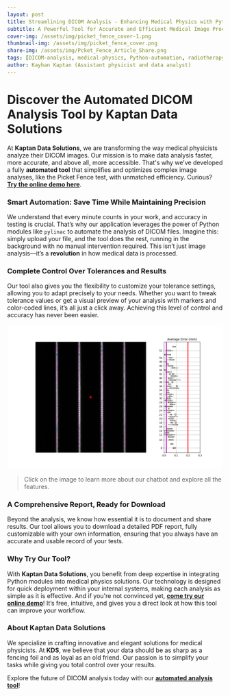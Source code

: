 ```yaml
---
layout: post
title: Streamlining DICOM Analysis - Enhancing Medical Physics with Python Automation  
subtitle: A Powerful Tool for Accurate and Efficient Medical Image Processing
cover-img: /assets/img/picket_fence_cover-1.png
thumbnail-img: /assets/img/picket_fence_cover.png
share-img: /assets/img/Pcket_Fence_Article_Share.png
tags: [DICOM-analysis, medical-physics, Python-automation, radiotherapy, medical-imaging, Picket-Fence-test, image-processing, MLC-alignment, healthcare-technology, pylinac, quality-assurance, compliance, data-analysis, medical-software]
author: Kayhan Kaptan (Assistant physicist and data analyst)
---
```



# Discover the Automated DICOM Analysis Tool by Kaptan Data Solutions

At **Kaptan Data Solutions**, we are transforming the way medical physicists analyze their DICOM images. Our mission is to make data analysis faster, more accurate, and above all, more accessible. That's why we’ve developed a fully **automated tool** that simplifies and optimizes complex image analyses, like the Picket Fence test, with unmatched efficiency. Curious? [**Try the online demo here**](https://www.assistant-physicien.fr/Picketfence_analyse).

### Smart Automation: Save Time While Maintaining Precision

We understand that every minute counts in your work, and accuracy in testing is crucial. That’s why our application leverages the power of Python modules like `pylinac` to automate the analysis of DICOM files. Imagine this: simply upload your file, and the tool does the rest, running in the background with no manual intervention required. This isn’t just image analysis—it’s a **revolution** in how medical data is processed.

### Complete Control Over Tolerances and Results

Our tool also gives you the flexibility to customize your tolerance settings, allowing you to adapt precisely to your needs. Whether you want to tweak tolerance values or get a visual preview of your analysis with markers and color-coded lines, it’s all just a click away. Achieving this level of control and accuracy has never been easier.

![png](/assets/img/analyzed_image_PF.png)

> Click on the image to learn more about our chatbot and explore all the features.

### A Comprehensive Report, Ready for Download

Beyond the analysis, we know how essential it is to document and share results. Our tool allows you to download a detailed PDF report, fully customizable with your own information, ensuring that you always have an accurate and usable record of your tests.

### Why Try Our Tool?

With **Kaptan Data Solutions**, you benefit from deep expertise in integrating Python modules into medical physics solutions. Our technology is designed for quick deployment within your internal systems, making each analysis as simple as it is effective. And if you're not convinced yet, [**come try our online demo**](https://www.assistant-physicien.fr/Picketfence_analyse)! It’s free, intuitive, and gives you a direct look at how this tool can improve your workflow.

### About Kaptan Data Solutions

We specialize in crafting innovative and elegant solutions for medical physicists. At **KDS**, we believe that your data should be as sharp as a fencing foil and as loyal as an old friend. Our passion is to simplify your tasks while giving you total control over your results.

Explore the future of DICOM analysis today with our [**automated analysis tool**](https://www.assistant-physicien.fr/Picketfence_analyse)!
